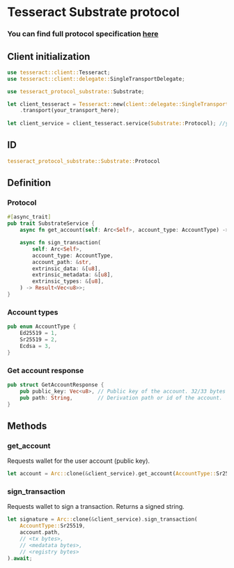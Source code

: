 # Tesseract Substrate protocol

### You can find full protocol specification [here](./SPECIFICATION.md)

## Client initialization

```rust
use tesseract::client::Tesseract;
use tesseract::client::delegate::SingleTransportDelegate;

use tesseract_protocol_substrate::Substrate;

let client_tesseract = Tesseract::new(client::delegate::SingleTransportDelegate::arc())
    .transport(your_transport_here);
    
let client_service = client_tesseract.service(Substrate::Protocol); //you can start calling methods of protocol
```

## ID

```rust
tesseract_protocol_substrate::Substrate::Protocol
```

## Definition

### Protocol
```rust
#[async_trait]
pub trait SubstrateService {
    async fn get_account(self: Arc<Self>, account_type: AccountType) -> Result<GetAccountResponse>;

    async fn sign_transaction(
        self: Arc<Self>,
        account_type: AccountType,
        account_path: &str,
        extrinsic_data: &[u8],
        extrinsic_metadata: &[u8],
        extrinsic_types: &[u8],
    ) -> Result<Vec<u8>>;
}
```

### Account types
```rust
pub enum AccountType {
    Ed25519 = 1,
    Sr25519 = 2,
    Ecdsa = 3,
}
```

### Get account response
```rust
pub struct GetAccountResponse {
    pub public_key: Vec<u8>, // Public key of the account. 32/33 bytes depending of the AccountType
    pub path: String,        // Derivation path or id of the account.
}
```

## Methods

### get_account

Requests wallet for the user account (public key).

```rust
let account = Arc::clone(&client_service).get_account(AccountType::Sr25519).await;
```

### sign_transaction

Requests wallet to sign a transaction. Returns a signed string.

```rust
let signature = Arc::clone(&client_service).sign_transaction(
    AccountType::Sr25519,
    account.path,
    // <tx bytes>,
    // <medatata bytes>,
    // <registry bytes>
).await;
```

